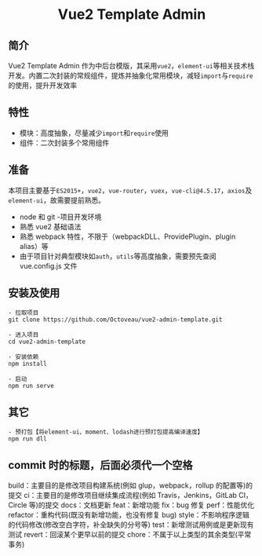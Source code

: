<h1 style="text-align: center">Vue2 Template Admin</h1>

## 简介

Vue2 Template Admin 作为中后台模版，其采用`vue2`，`element-ui`等相关技术栈开发。内置二次封装的常规组件，提炼并抽象化常用模块，减轻`import`与`require`的使用，提升开发效率

## 特性

- 模块：高度抽象，尽量减少`import`和`require`使用
- 组件：二次封装多个常用组件

## 准备

本项目主要基于`ES2015+`，`vue2`，`vue-router`，`vuex`，`vue-cli@4.5.17`，`axios`及`element-ui`，故需要提前熟悉。

- node 和 git -项目开发环境
- 熟悉 vue2 基础语法
- 熟悉 webpack 特性，不限于（webpackDLL、ProvidePlugin、plugin alias）等
- 由于项目针对典型模块如`auth`，`utils`等高度抽象，需要预先查阅 vue.config.js 文件

## 安装及使用

```
- 拉取项目
git clone https://github.com/Octoveau/vue2-admin-template.git

- 进入项目
cd vue2-admin-template

- 安装依赖
npm install

- 启动
npm run serve
```

## 其它

```
- 预打包【将element-ui、moment、lodash进行预打包提高编译速度】
npm run dll
```

## commit 时的标题，后面必须代一个空格

build：主要目的是修改项目构建系统(例如 glup，webpack，rollup 的配置等)的提交
ci：主要目的是修改项目继续集成流程(例如 Travis，Jenkins，GitLab CI，Circle 等)的提交
docs：文档更新
feat：新增功能
fix：bug 修复
perf：性能优化
refactor：重构代码(既没有新增功能，也没有修复 bug)
style：不影响程序逻辑的代码修改(修改空白字符，补全缺失的分号等)
test：新增测试用例或是更新现有测试
revert：回滚某个更早以前的提交
chore：不属于以上类型的其余类型(平常事务)
